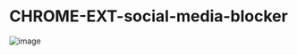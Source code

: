 # CHROME-EXT-social-media-blocker

![image](https://user-images.githubusercontent.com/86299492/160280766-96dfc728-2b25-49ad-a292-35aed41787d7.png)


